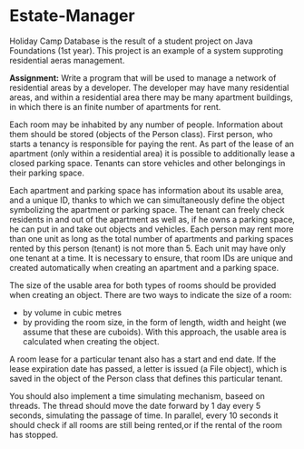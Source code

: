 # Estate-Manager
Holiday Camp Database is the result of a student project on Java Foundations (1st year).
This project is an example of a system supproting residential aeras management.

**Assignment:**
Write a program that will be used to manage a network of residential areas by a developer.
The developer may have many residential areas, and within a residential area there may be many apartment buildings, in which there is an finite number of apartments for rent.

Each room may be inhabited by any number of people. Information about them should be stored (objects of the Person class).
First person, who starts a tenancy is responsible for paying the rent.
As part of the lease of an apartment (only within a residential area) it is possible to additionally lease a closed parking space.
Tenants can store vehicles and other belongings in their parking space.

Each apartment and parking space has information about its usable area, and a unique ID, thanks to which we can simultaneously define the object symbolizing the apartment or parking space.
The tenant can freely check residents in and out of the apartment as well as, if he owns a parking space, he can put in and take out objects and vehicles.
Each person may rent more than one unit as long as the total number of apartments and parking spaces rented by this person (tenant) is not more than 5.
Each unit may have only one tenant at a time.
It is necessary to ensure, that room IDs are unique and created automatically when creating an apartment and a parking space.

The size of the usable area for both types of rooms should be provided when creating an object.
There are two ways to indicate the size of a room:
- by volume in cubic metres
- by providing the room size, in the form of length, width and height (we assume that these are cuboids). With this approach, the usable area is calculated when creating the object.

A room lease for a particular tenant also has a start and end date.
If the lease expiration date has passed, a letter is issued (a File object), which is saved in the object of the Person class that defines this particular tenant.

You should also implement a time simulating mechanism, baseed on threads. 
The thread should move the date forward by 1 day every 5 seconds, simulating the passage of time.
In parallel, every 10 seconds it should check if all rooms are still being rented,or if the rental of the room has stopped.
